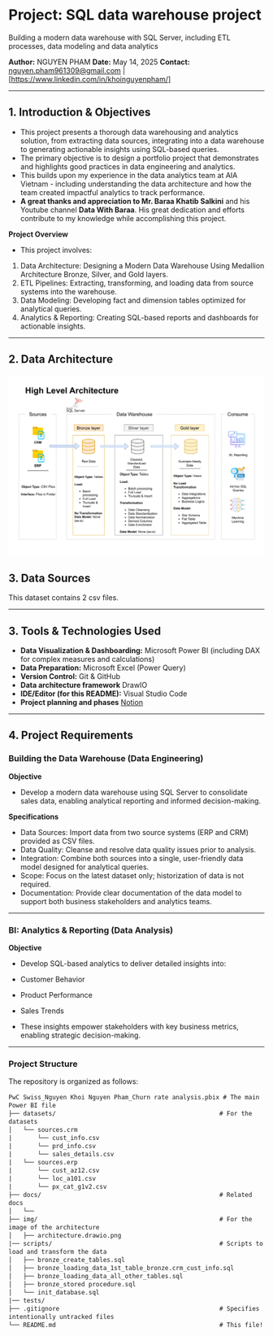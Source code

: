 # Project: SQL data warehouse project 
Building a modern data warehouse with SQL Server, including ETL processes, data modeling and data analytics

**Author:** NGUYEN PHAM
**Date:** May 14, 2025
**Contact:** nguyen.pham961309@gmail.com | [https://www.linkedin.com/in/khoinguyenpham/]

---

## 1. Introduction & Objectives

* This project presents a thorough data warehousing and analytics solution, from extracting data sources, integrating into a data warehouse to generating actionable insights using SQL-based queries. 
* The primary objective is to design a portfolio project that demonstrates and highlights good practices in data engineering and analytics.
* This builds upon my experience in the data analytics team at AIA Vietnam - including understanding the data architecture and how the team created impactful analytics to track performance.
* **A great thanks and appreciation to Mr. Baraa Khatib Salkini** and his Youtube channel **Data With Baraa**. His great dedication and efforts contribute to my knowledge while accomplishing this project. 

**Project Overview**
* This project involves:

1. Data Architecture: Designing a Modern Data Warehouse Using Medallion Architecture Bronze, Silver, and Gold layers.
2. ETL Pipelines: Extracting, transforming, and loading data from source systems into the warehouse.
3. Data Modeling: Developing fact and dimension tables optimized for analytical queries.
4. Analytics & Reporting: Creating SQL-based reports and dashboards for actionable insights.

---
## 2. Data Architecture

![This project follows the medallion framework containing three layers: Bronze - Silver - Gold](img/architecture.drawio.png)

## 3. Data Sources
This dataset contains 2 csv files.

---

## 3. Tools & Technologies Used
*   **Data Visualization & Dashboarding:** Microsoft Power BI (including DAX for complex measures and calculations)
*   **Data Preparation:** Microsoft Excel (Power Query)
*   **Version Control:** Git & GitHub
*   **Data architecture framework** DrawIO
*   **IDE/Editor (for this README):** Visual Studio Code
*   **Project planning and phases** [Notion](https://www.notion.so/Data-Warehouse-project-20387cc4273f80fa8719c5e7e90f3da7)

---
## 4. Project Requirements
### Building the Data Warehouse (Data Engineering)

**Objective**
- Develop a modern data warehouse using SQL Server to consolidate sales data, enabling analytical reporting and informed decision-making.

**Specifications**
- Data Sources: Import data from two source systems (ERP and CRM) provided as CSV files.
- Data Quality: Cleanse and resolve data quality issues prior to analysis.
- Integration: Combine both sources into a single, user-friendly data model designed for analytical queries.
- Scope: Focus on the latest dataset only; historization of data is not required.
- Documentation: Provide clear documentation of the data model to support both business stakeholders and analytics teams.
---
### BI: Analytics & Reporting (Data Analysis)
**Objective** 
- Develop SQL-based analytics to deliver detailed insights into:

- Customer Behavior
- Product Performance
- Sales Trends
- These insights empower stakeholders with key business metrics, enabling strategic decision-making.
---

### Project Structure

The repository is organized as follows:

```text
PwC Swiss_Nguyen Khoi Nguyen Pham_Churn rate analysis.pbix # The main Power BI file
├── datasets/                                             # For the datasets
│   └── sources.crm
|       └── cust_info.csv
|       └── prd_info.csv
|       └── sales_details.csv
|   └── sources.erp
|       └── cust_az12.csv
|       └── loc_a101.csv
|       └── px_cat_g1v2.csv
├── docs/                                                 # Related docs
│   └── 
├── img/                                                  # For the image of the architecture 
│   ├── architecture.drawio.png
|── scripts/                                              # Scripts to load and transform the data
│   ├── bronze_create_tables.sql
│   ├── bronze_loading_data_1st_table_bronze.crm_cust_info.sql
│   ├── bronze_loading_data_all_other_tables.sql
│   ├── bronze_stored procedure.sql
│   └── init_database.sql
|── tests/ 
├── .gitignore                                            # Specifies intentionally untracked files
└── README.md                                             # This file!